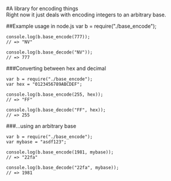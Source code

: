 #A library for encoding things  
Right now it just deals with encoding integers to an arbitrary base.

##Example usage in node.js
    var b = require("./base_encode");

    console.log(b.base_encode(777));
    // => "NV"

    console.log(b.base_decode("NV"));
    // => 777

###Converting between hex and decimal

    var b = require("./base_encode");
    var hex = "0123456789ABCDEF";

    console.log(b.base_encode(255, hex));
    // => "FF"

    console.log(b.base_decode("FF", hex));
    // => 255

###...using an arbitrary base

    var b = require("./base_encode");
    var mybase = "asdf123";
    
    console.log(b.base_encode(1981, mybase));
    // => "22fa"

    console.log(b.base_decode("22fa", mybase));
    // => 1981